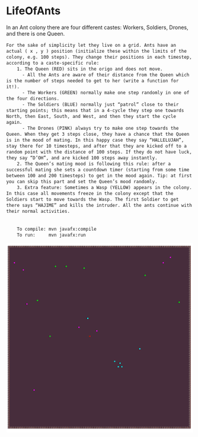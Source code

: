 # LifeOfAnts

In an Ant colony there are four different castes: Workers, Soldiers, Drones, and there is one Queen.

    For the sake of simplicity let they live on a grid. Ants have an actual ( x , y ) position (initialize these within the limits of the colony, e.g. 100 steps). They change their positions in each timestep, according to a caste-specific rule:
        1. The Queen (RED) sits in the origo and does not move.
          - All the Ants are aware of their distance from the Queen which is the number of steps needed to get to her (write a function for it!).
          - The Workers (GREEN) normally make one step randomly in one of the four directions.
          - The Soldiers (BLUE) normally just “patrol” close to their starting points; this means that in a 4-cycle they step one towards North, then East, South, and West, and then they start the cycle again.
          - The Drones (PINK) always try to make one step towards the Queen. When they get 3 steps close, they have a chance that the Queen is in the mood of mating. In this happy case they say “HALLELUJAH”, stay there for 10 timesteps, and after that they are kicked off to a random point with the distance of 100 steps. If they do not have luck, they say “D’OH”, and are kicked 100 steps away instantly.
        2. The Queen’s mating mood is following this rule: after a successful mating she sets a countdown timer (starting from some time between 100 and 200 timesteps) to get in the mood again. Tip: at first you can skip this part and set the Queen’s mood randomly.
        3. Extra feature: Sometimes a Wasp (YELLOW) appears in the colony. In this case all movements freeze in the colony except that the Soldiers start to move towards the Wasp. The first Soldier to get there says “HAJIME” and kills the intruder. All the ants continue with their normal activities.
        
        
        To compile: mvn javafx:compile
        To run:     mvn javafx:run
        
<img src="https://raw.githubusercontent.com/Kasia-Sikora/LifeOfAnts/master/src/main/resources/Screenshot.png?token=AMREBIFNUIURJ5V4ILSXOXC63ITOA">
